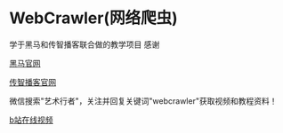 # WebCrawler(网络爬虫)

学于黑马和传智播客联合做的教学项目 感谢  

[黑马官网](http://www.itheima.com)  

[传智播客官网](http://www.itcast.cn)  

微信搜索"艺术行者"，关注并回复关键词"webcrawler"获取视频和教程资料！

[b站在线视频](https://www.bilibili.com/video/BV16z411v7dR/)
